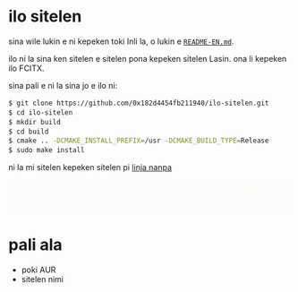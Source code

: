 # ilo sitelen

sina wile lukin e ni kepeken toki Inli la, o lukin e [`README-EN.md`](https://github.com/0x182d4454fb211940/ilo-sitelen/blob/master/README-EN.md).

ilo ni la sina ken sitelen e sitelen pona kepeken sitelen Lasin. ona li kepeken ilo FCITX.

sina pali e ni la sina jo e ilo ni:

```bash
$ git clone https://github.com/0x182d4454fb211940/ilo-sitelen.git
$ cd ilo-sitelen
$ mkdir build
$ cd build
$ cmake .. -DCMAKE_INSTALL_PREFIX=/usr -DCMAKE_BUILD_TYPE=Release
$ sudo make install
```

ni la mi sitelen kepeken sitelen pi [linja nanpa](https://github.com/ETBCOR/nasin-nanpa)

![kepeken pi pana sona](https://raw.githubusercontent.com/0x182d4454fb211940/ilo-sitelen/master/example.gif)

# pali ala

- poki AUR
- sitelen nimi
